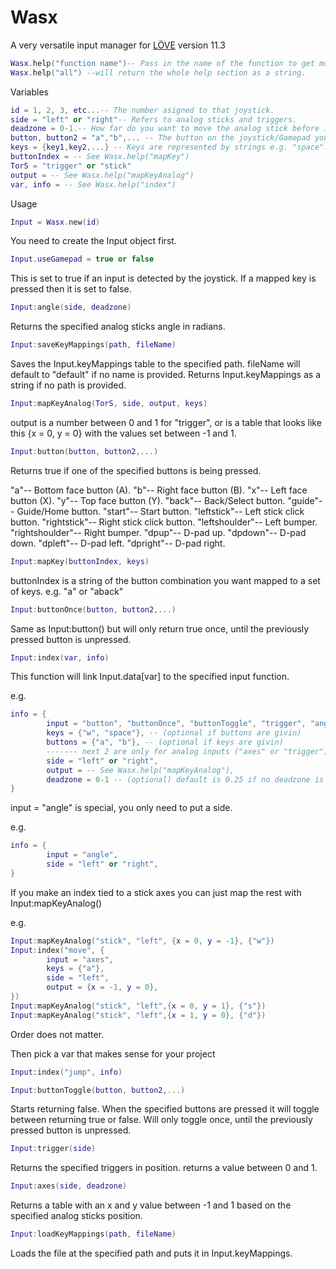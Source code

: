 # Wasx
A very versatile input manager for [LÖVE](http://love2d.org) version 11.3

```lua
Wasx.help("function name")-- Pass in the name of the function to get more info on it. e.g. Wasx.help("buttons"). 
Wasx.help("all") --will return the whole help section as a string.
```
Variables
```lua
id = 1, 2, 3, etc...-- The number asigned to that joystick.
side = "left" or "right"-- Refers to analog sticks and triggers.
deadzone = 0-1.-- How far do you want to move the analog stick before it registers an input.
button, button2 = "a","b",... -- The button on the joystick/Gamepad you want to be pressed. You can pass in as many and you like. print(Wasx.help("buttons")) to see the the list of buttons.
keys = {key1,key2,...} -- Keys are represented by strings e.g. "space". You can also put in a number, which represents a mouse button e.g. 1,2, or 3 for middle click.
buttonIndex = -- See Wasx.help("mapKey")
TorS = "trigger" or "stick"
output = -- See Wasx.help("mapKeyAnalog")
var, info = -- See Wasx.help("index")
```
Usage
```lua
Input = Wasx.new(id)
```
You need to create the Input object first.
```lua
Input.useGamepad = true or false 
```
This is set to true if an input is detected by the joystick. If a mapped key is pressed then it is set to false.

```lua
Input:angle(side, deadzone)
```
Returns the specified analog sticks angle in radians.

```lua
Input:saveKeyMappings(path, fileName)
```
Saves the Input.keyMappings table to the specified path. fileName will default to "default" if no name is provided. Returns Input.keyMappings as a string if no path is provided.

```lua
Input:mapKeyAnalog(TorS, side, output, keys)
```
output is a number between 0 and 1 for "trigger", or is a table that looks like this {x = 0, y = 0} with the values set between -1 and 1.

```lua
Input:button(button, button2,...)
```
Returns true if one of the specified buttons is being pressed.

"a"-- Bottom face button (A).
"b"-- Right face button (B).
"x"-- Left face button (X).
"y"-- Top face button (Y).
"back"-- Back/Select button.
"guide"-- Guide/Home button.
"start"-- Start button.
"leftstick"-- Left stick click button.
"rightstick"-- Right stick click button.
"leftshoulder"-- Left bumper.
"rightshoulder"-- Right bumper.
"dpup"-- D-pad up.
"dpdown"-- D-pad down.
"dpleft"-- D-pad left.
"dpright"-- D-pad right.

```lua
Input:mapKey(buttonIndex, keys)
```
buttonIndex is a string of the button combination you want mapped to a set of keys. e.g. "a" or "aback"

```lua
Input:buttonOnce(button, button2,...)
```
Same as Input:button() but will only return true once, until the previously pressed button is unpressed.

```lua
Input:index(var, info)
```
This function will link Input.data[var] to the specified input function.

e.g.
```lua
info = {
        input = "button", "buttonOnce", "buttonToggle", "trigger", "angle" or "axes",
        keys = {"w", "space"}, -- (optional if buttons are givin)
        buttons = {"a", "b"}, -- (optional if keys are givin)
        ------- next 2 are only for analog inputs ("axes" or "trigger")
        side = "left" or "right",
        output = -- See Wasx.help("mapKeyAnalog"),
        deadzone = 0-1 -- (optional) default is 0.25 if no deadzone is givin,
}
```
input = "angle" is special, you only need to put a side.

e.g.
```lua
info = {
        input = "angle",
        side = "left" or "right",
}
```
If you make an index tied to a stick axes you can just map the rest with Input:mapKeyAnalog()

e.g.
```lua
Input:mapKeyAnalog("stick", "left", {x = 0, y = -1}, {"w"})
Input:index("move", {
        input = "axes",
        keys = {"a"},
        side = "left",
        output = {x = -1, y = 0},
})
Input:mapKeyAnalog("stick", "left",{x = 0, y = 1}, {"s"})
Input:mapKeyAnalog("stick", "left",{x = 1, y = 0}, {"d"})
```
Order does not matter.

Then pick a var that makes sense for your project
```lua
Input:index("jump", info)
```
```lua
Input:buttonToggle(button, button2,...)
```
Starts returning false. When the specified buttons are pressed it will toggle between returning true or false. Will only toggle once, until the previously pressed button is unpressed.

```lua
Input:trigger(side)
```
Returns the specified triggers in position. returns a value between 0 and 1.

```lua
Input:axes(side, deadzone)
```
Returns a table with an x and y value between -1 and 1 based on the specified analog sticks position.

```lua
Input:loadKeyMappings(path, fileName)
```
Loads the file at the specified path and puts it in Input.keyMappings.

